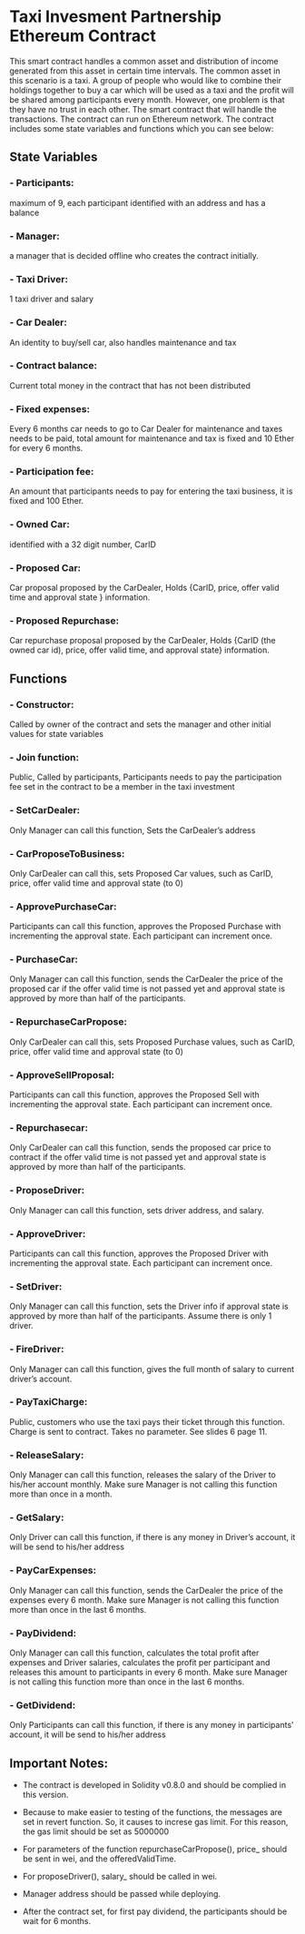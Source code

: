 # Taxi Invesment Partnership Ethereum Contract
This smart contract handles a common asset and distribution of income generated from this asset in certain time intervals. The common asset in this scenario is a taxi.
A group of people who would like to  combine their holdings together to buy a car which will be used as a taxi and the profit will be shared
among participants every month. However, one problem is that they have no trust in each other. The smart contract that will handle the transactions. The contract can run on Ethereum network. The contract includes some state variables and functions which you can see below:
## State Variables
### - Participants: 
maximum of 9, each participant identified with an address and has a balance
### - Manager: 
a manager that is decided offline who creates the contract initially.
### - Taxi Driver: 
1 taxi driver and salary
### - Car Dealer: 
An identity to buy/sell car, also handles maintenance and tax
### - Contract balance: 
Current total money in the contract that has not been distributed
### - Fixed expenses: 
Every 6 months car needs to go to Car Dealer for maintenance and taxes needs to be
paid, total amount for maintenance and tax is fixed and 10 Ether for every 6 months.
### - Participation fee:
An amount that participants needs to pay for entering the taxi business, it is fixed and
100 Ether.
### - Owned Car: 
identified with a 32 digit number, CarID
### - Proposed Car: 
Car proposal proposed by the CarDealer, Holds {CarID, price, offer valid time and approval
state } information.
### - Proposed Repurchase: 
Car repurchase proposal proposed by the CarDealer, Holds {CarID (the owned
car id), price, offer valid time, and approval state} information.

## Functions
### - Constructor:
Called by owner of the contract and sets the manager and other initial values for state variables
### - Join function:
Public, Called by participants, Participants needs to pay the participation fee set in the contract to be a
member in the taxi investment
### - SetCarDealer:
Only Manager can call this function, Sets the CarDealer’s address
### - CarProposeToBusiness:
Only CarDealer can call this, sets Proposed Car values, such as CarID, price, offer valid time and
approval state (to 0)
### - ApprovePurchaseCar:
Participants can call this function, approves the Proposed Purchase with incrementing the approval
state. Each participant can increment once.
### - PurchaseCar:
Only Manager can call this function, sends the CarDealer the price of the proposed car if the offer valid
time is not passed yet and approval state is approved by more than half of the participants.
### - RepurchaseCarPropose:
Only CarDealer can call this, sets Proposed Purchase values, such as CarID, price, offer valid time and
approval state (to 0)
### - ApproveSellProposal:
Participants can call this function, approves the Proposed Sell with incrementing the approval state.
Each participant can increment once.
### - Repurchasecar:
Only CarDealer can call this function, sends the proposed car price to contract if the offer valid time is
not passed yet and approval state is approved by more than half of the participants.
### - ProposeDriver:
Only Manager can call this function, sets driver address, and salary.
### - ApproveDriver:
Participants can call this function, approves the Proposed Driver with incrementing the approval state.
Each participant can increment once.
### - SetDriver:
Only Manager can call this function, sets the Driver info if approval state is approved by more than half
of the participants. Assume there is only 1 driver.
### - FireDriver:
Only Manager can call this function, gives the full month of salary to current driver’s account.
### - PayTaxiCharge:
Public, customers who use the taxi pays their ticket through this function. Charge is sent to contract.
Takes no parameter. See slides 6 page 11.
### - ReleaseSalary:
Only Manager can call this function, releases the salary of the Driver to his/her account monthly. Make
sure Manager is not calling this function more than once in a month.
### - GetSalary:
Only Driver can call this function, if there is any money in Driver’s account, it will be send to his/her
address
### - PayCarExpenses:
Only Manager can call this function, sends the CarDealer the price of the expenses every 6 month.
Make sure Manager is not calling this function more than once in the last 6 months.
### - PayDividend:
Only Manager can call this function, calculates the total profit after expenses and Driver salaries,
calculates the profit per participant and releases this amount to participants in every 6 month. Make sure
Manager is not calling this function more than once in the last 6 months.
### - GetDividend:
Only Participants can call this function, if there is any money in participants’ account, it will be send to
his/her address
## Important Notes:

- The contract is developed in Solidity v0.8.0 and should be complied in this version.

- Because to make easier to testing of the functions, the messages are set in revert
function. So, it causes to increse gas limit. For this reason, the gas limit should be set as 5000000

- For parameters of the function repurchaseCarPropose(), price_ should be sent in
	  wei, and the offeredValidTime.

- For proposeDriver(), salary_ should be called in wei.

- Manager address should be passed while deploying.

- After the contract set, for first pay dividend, the participants should be wait for 6 months.
